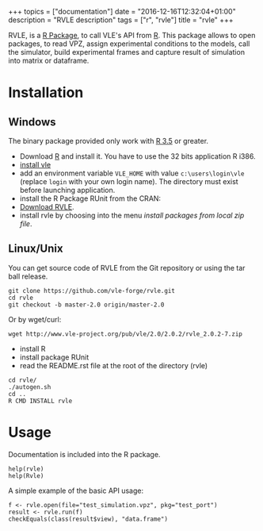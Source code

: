 +++
topics = ["documentation"]
date = "2016-12-16T12:32:04+01:00"
description = "RVLE description"
tags = ["r", "rvle"]
title = "rvle"
+++

RVLE, is a [R Package](https://www.r-project.org/), to call VLE's API from
[R](https://www-r-project.org). This package allows to open packages, to read
VPZ, assign experimental conditions to the models, call the simulator, build
experimental frames and capture result of simulation into matrix or dataframe.

# Installation

## Windows

The binary package provided only work with [R 3.5](https://www.r-project.org/) or greater.

* Download [R](http://cran.rstudio.com/bin/windows/base/) and
  install it. You have to use the 32 bits application R i386.
* [install vle](../../../download)
* add an environment variable `VLE_HOME` with value
  `c:\users\login\vle` (replace `login` with your own login name). The
  directory must exist before launching application.
* install the R Package RUnit from the CRAN:
* [Download RVLE](http://www.vle-project.org/pub/vle/2.0/2.0.2/rvle_2.0.2-7.zip).
* install rvle by choosing into the menu _install packages from local
  zip file_.

## Linux/Unix

You can get source code of RVLE from the Git repository or using the tar ball
release.

    git clone https://github.com/vle-forge/rvle.git
    cd rvle
    git checkout -b master-2.0 origin/master-2.0

Or by wget/curl:

    wget http://www.vle-project.org/pub/vle/2.0/2.0.2/rvle_2.0.2-7.zip

* install R
* install package RUnit
* read the README.rst file at the root of the directory (rvle)

```
cd rvle/
./autogen.sh
cd ..
R CMD INSTALL rvle
```

# Usage

Documentation is included into the R package.

    help(rvle)
    help(Rvle)

A simple example of the basic API usage:

    f <- rvle.open(file="test_simulation.vpz", pkg="test_port")
    result <- rvle.run(f)
    checkEquals(class(result$view), "data.frame")

